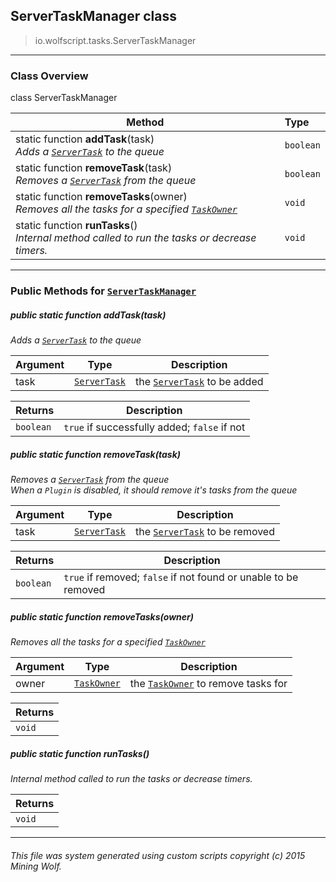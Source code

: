 ## ServerTaskManager __class__

>io.wolfscript.tasks.ServerTaskManager

---

### Class Overview

class ServerTaskManager

Method | Type   
--- | :--- 
static function __addTask__(task) <br> _Adds a [`ServerTask`](ServerTask.md) to the queue_ | `boolean`
static function __removeTask__(task) <br> _Removes a [`ServerTask`](ServerTask.md) from the queue_ | `boolean`
static function __removeTasks__(owner) <br> _Removes all the tasks for a specified [`TaskOwner`](TaskOwner.md)_ | `void`
static function __runTasks__() <br> _Internal method called to run the tasks or decrease timers._ | `void`



---


### Public Methods for [`ServerTaskManager`](ServerTaskManager.md)

##### <a id='addtask'></a>public static function __addTask__(task)

_Adds a [`ServerTask`](ServerTask.md) to the queue_

Argument | Type | Description  
--- | --- | --- 
task | [`ServerTask`](ServerTask.md) | the [`ServerTask`](ServerTask.md) to be added

Returns | Description
--- | --- 
`boolean` | `true` if successfully added; `false` if not


##### <a id='removetask'></a>public static function __removeTask__(task)

_Removes a [`ServerTask`](ServerTask.md) from the queue<br> When a `Plugin` is disabled, it should remove it's tasks from the queue_

Argument | Type | Description  
--- | --- | --- 
task | [`ServerTask`](ServerTask.md) | the [`ServerTask`](ServerTask.md) to be removed

Returns | Description
--- | --- 
`boolean` | `true` if removed; `false` if not found or unable to be removed


##### <a id='removetasks'></a>public static function __removeTasks__(owner)

_Removes all the tasks for a specified [`TaskOwner`](TaskOwner.md)_

Argument | Type | Description  
--- | --- | --- 
owner | [`TaskOwner`](TaskOwner.md) | the [`TaskOwner`](TaskOwner.md) to remove tasks for

Returns | 
--- | 
`void` |


##### <a id='runtasks'></a>public static function __runTasks__()

_Internal method called to run the tasks or decrease timers._

Returns | 
--- | 
`void` |


---


###### This file was system generated using custom scripts copyright (c) 2015 Mining Wolf.
	

